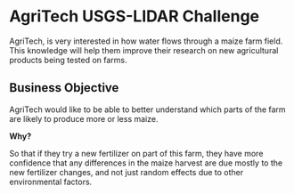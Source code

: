 <h1> AgriTech USGS-LIDAR Challenge </h2>
AgriTech, is very interested in how water flows through a maize farm field. This knowledge will help them improve their research on new agricultural products being tested on farms.

<h2> Business Objective </h2>
AgriTech would like to be able to better understand which parts of the farm are likely to produce more or less maize.

**Why?**

So that if they try a new fertilizer on part of this farm, they have more confidence that any differences in the maize harvest are due mostly to the new fertilizer changes, and not just random effects due to other environmental factors.  
